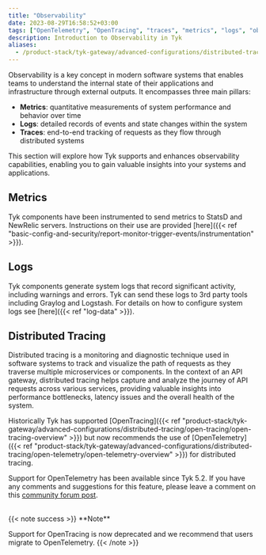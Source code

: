```yaml
---
title: "Observability"
date: 2023-08-29T16:58:52+03:00
tags: ["OpenTelemetry", "OpenTracing", "traces", "metrics", "logs", "observability"]
description: Introduction to Observability in Tyk
aliases:
  - /product-stack/tyk-gateway/advanced-configurations/distributed-tracing/distributed-tracing-overview
---
```


Observability is a key concept in modern software systems that enables teams to understand the internal state of their applications and infrastructure through external outputs. It encompasses three main pillars:

- **Metrics**: quantitative measurements of system performance and behavior over time
- **Logs**: detailed records of events and state changes within the system
- **Traces**: end-to-end tracking of requests as they flow through distributed systems

This section will explore how Tyk supports and enhances observability capabilities, enabling you to gain valuable insights into your systems and applications.

## Metrics

Tyk components have been instrumented to send metrics to StatsD and NewRelic servers. Instructions on their use are provided [here]({{< ref "basic-config-and-security/report-monitor-trigger-events/instrumentation" >}}).

## Logs

Tyk components generate system logs that record significant activity, including warnings and errors. Tyk can send these logs to 3rd party tools including Graylog and Logstash. For details on how to configure system logs see [here]({{< ref "log-data" >}}).

## Distributed Tracing

Distributed tracing is a monitoring and diagnostic technique used in software systems to track and visualize the path of requests as they traverse multiple microservices or components. In the context of an API gateway, distributed tracing helps capture and analyze the journey of API requests across various services, providing valuable insights into performance bottlenecks, latency issues and the overall health of the system.

Historically Tyk has supported [OpenTracing]({{< ref "product-stack/tyk-gateway/advanced-configurations/distributed-tracing/open-tracing/open-tracing-overview" >}}) but now recommends the use of [OpenTelemetry]({{< ref "product-stack/tyk-gateway/advanced-configurations/distributed-tracing/open-telemetry/open-telemetry-overview" >}}) for distributed tracing.

Support for OpenTelemetry has been available since Tyk 5.2. If you have any comments and suggestions for this feature, please leave a comment on this [community forum post](https://community.tyk.io/t/faq-opentelemetry-distributed-tracing/5682).

<br>
{{< note success >}}
**Note**

Support for OpenTracing is now deprecated and we recommend that users migrate to OpenTelemetry.
{{< /note >}}
